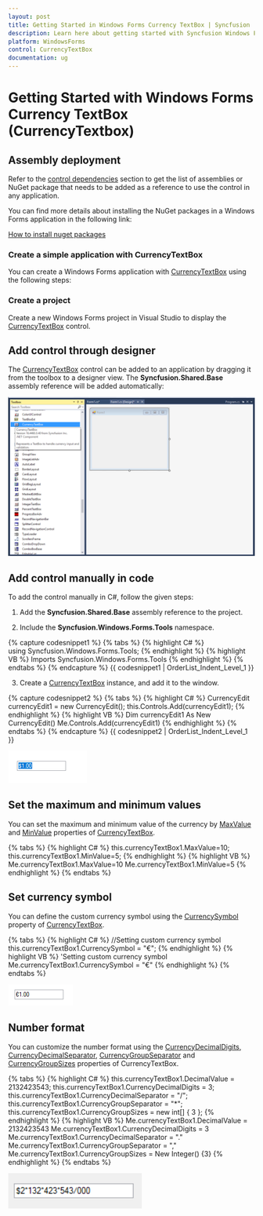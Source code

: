 ```yaml
---
layout: post
title: Getting Started in Windows Forms Currency TextBox | Syncfusion
description: Learn here about getting started with Syncfusion Windows Forms CurrencyTextBox control, its elements and more.
platform: WindowsForms
control: CurrencyTextBox
documentation: ug
---
```


# Getting Started with Windows Forms Currency TextBox (CurrencyTextbox)

## Assembly deployment

Refer to the [control dependencies](https://help.syncfusion.com/windowsforms/control-dependencies#currencytextbox) section to get the list of assemblies or NuGet package that needs to be added as a reference to use the control in any application.

You can find more details about installing the NuGet packages in a Windows Forms application in the following link: 

[How to install nuget packages](https://help.syncfusion.com/windowsforms/installation/install-nuget-packages)

### Create a simple application with CurrencyTextBox

You can create a Windows Forms application with [CurrencyTextBox](https://help.syncfusion.com/cr/windowsforms/Syncfusion.Windows.Forms.Tools.CurrencyTextBox.html) using the following steps:

### Create a project

Create a new Windows Forms project in Visual Studio to display the [CurrencyTextBox](https://help.syncfusion.com/cr/windowsforms/Syncfusion.Windows.Forms.Tools.CurrencyTextBox.html) control.

## Add control through designer

The [CurrencyTextBox](https://help.syncfusion.com/cr/windowsforms/Syncfusion.Windows.Forms.Tools.CurrencyTextBox.html) control can be added to an application by dragging it from the toolbox to a designer view. The **Syncfusion.Shared.Base** assembly reference will be added automatically:

![CurrencyTextBox control added by designer](Overview_images/wf-currency-text-box-control-added-designer.png) 

## Add control manually in code

To add the control manually in C#, follow the given steps:

1. Add the **Syncfusion.Shared.Base** assembly reference to the project.

2. Include the **Syncfusion.Windows.Forms.Tools** namespace.

{% capture codesnippet1 %}
{% tabs %}
{% highlight C# %}
using Syncfusion.Windows.Forms.Tools;
{% endhighlight %}
{% highlight VB %}
Imports Syncfusion.Windows.Forms.Tools
{% endhighlight %}
{% endtabs %}
{% endcapture %}
{{ codesnippet1 | OrderList_Indent_Level_1 }}


3. Create a [CurrencyTextBox](https://help.syncfusion.com/cr/windowsforms/Syncfusion.Windows.Forms.Tools.CurrencyTextBox.html) instance, and add it to the window.

{% capture codesnippet2 %}
{% tabs %}
{% highlight C# %}
CurrencyEdit currencyEdit1 = new CurrencyEdit();
this.Controls.Add(currencyEdit1);
{% endhighlight %}
{% highlight VB %}
Dim currencyEdit1 As New CurrencyEdit()
Me.Controls.Add(currencyEdit1)
{% endhighlight %}
{% endtabs %}
{% endcapture %}
{{ codesnippet2 | OrderList_Indent_Level_1 }}


![CurrencyTextBox control](Overview_images/wf-currency-text-box-control.png) 

## Set the maximum and minimum values

You can set the maximum and minimum value of the currency by [MaxValue](https://help.syncfusion.com/cr/windowsforms/Syncfusion.Windows.Forms.Tools.CurrencyTextBox.html#Syncfusion_Windows_Forms_Tools_CurrencyTextBox_MaxValue) and [MinValue](https://help.syncfusion.com/cr/windowsforms/Syncfusion.Windows.Forms.Tools.CurrencyTextBox.html#Syncfusion_Windows_Forms_Tools_CurrencyTextBox_MinValue) properties of [CurrencyTextBox](https://help.syncfusion.com/cr/windowsforms/Syncfusion.Windows.Forms.Tools.CurrencyTextBox.html).

{% tabs %}
{% highlight C# %}
this.currencyTextBox1.MaxValue=10;
this.currencyTextBox1.MinValue=5;
{% endhighlight %}
{% highlight VB %}
Me.currencyTextBox1.MaxValue=10
Me.currencyTextBox1.MinValue=5
{% endhighlight %}
{% endtabs %}


## Set currency symbol

You can define the custom currency symbol using the [CurrencySymbol](https://help.syncfusion.com/cr/windowsforms/Syncfusion.Windows.Forms.Tools.CurrencyTextBox.html#Syncfusion_Windows_Forms_Tools_CurrencyTextBox_CurrencySymbol) property of [CurrencyTextBox](https://help.syncfusion.com/cr/windowsforms/Syncfusion.Windows.Forms.Tools.CurrencyTextBox.html).

{% tabs %}
{% highlight C# %}
//Setting custom currency symbol 
this.currencyTextBox1.CurrencySymbol = "€";
{% endhighlight %}
{% highlight VB %}
'Setting custom currency symbol 
Me.currencyTextBox1.CurrencySymbol = "€"
{% endhighlight %}
{% endtabs %}
        
![CurrencyTextBox currency symbol](Overview_images/wf-currency-text-box-control-currency-sympol.png) 

## Number format

You can customize the number format using the [CurrencyDecimalDigits](https://help.syncfusion.com/cr/windowsforms/Syncfusion.Windows.Forms.Tools.CurrencyTextBox.html#Syncfusion_Windows_Forms_Tools_CurrencyTextBox_CurrencyDecimalDigits), [CurrencyDecimalSeparator](https://help.syncfusion.com/cr/windowsforms/Syncfusion.Windows.Forms.Tools.CurrencyTextBox.html#Syncfusion_Windows_Forms_Tools_CurrencyTextBox_CurrencyDecimalSeparator), [CurrencyGroupSeparator](https://help.syncfusion.com/cr/windowsforms/Syncfusion.Windows.Forms.Tools.CurrencyTextBox.html#Syncfusion_Windows_Forms_Tools_CurrencyTextBox_CurrencyGroupSeparator) and [CurrencyGroupSizes](https://help.syncfusion.com/cr/windowsforms/Syncfusion.Windows.Forms.Tools.CurrencyTextBox.html#Syncfusion_Windows_Forms_Tools_CurrencyTextBox_CurrencyGroupSizes) properties of CurrencyTextBox.

{% tabs %}
{% highlight C# %}
this.currencyTextBox1.DecimalValue = 2132423543;
this.currencyTextBox1.CurrencyDecimalDigits = 3;
this.currencyTextBox1.CurrencyDecimalSeparator = "/";
this.currencyTextBox1.CurrencyGroupSeparator = "*";
this.currencyTextBox1.CurrencyGroupSizes = new int[] { 3 };
{% endhighlight %}
{% highlight VB %}
Me.currencyTextBox1.DecimalValue = 2132423543
Me.currencyTextBox1.CurrencyDecimalDigits = 3
Me.currencyTextBox1.CurrencyDecimalSeparator = "."
Me.currencyTextBox1.CurrencyGroupSeparator = ","
Me.currencyTextBox1.CurrencyGroupSizes = New Integer() {3}
{% endhighlight %}
{% endtabs %}

![CurrencyTextBox currency symbol](Overview_images/number-format.png) 
